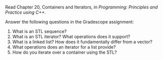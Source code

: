 Read Chapter 20, Containers and Iterators, in _Programming: Principles and Practice using C++_.

Answer the following questions in the Gradescope assignment:
1. What is an STL sequence?
2. What is an STL iterator? What operations does it support?
3. What is a linked list? How does it fundamentally differ from a vector?
4. What operations does an iterator for a list provide?
5. How do you iterate over a container using the STL?
